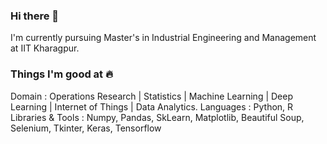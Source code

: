 ### Hi there 👋

I'm currently pursuing Master's in Industrial Engineering and Management at IIT Kharagpur.

### Things I'm good at 🔥

Domain : Operations Research | Statistics | Machine Learning | Deep Learning | Internet of Things | Data Analytics.
Languages : Python, R
Libraries & Tools : Numpy, Pandas, SkLearn, Matplotlib, Beautiful Soup, Selenium, Tkinter, Keras, Tensorflow

<!--
**PratikPatel372/PratikPatel372** is a ✨ _special_ ✨ repository because its `README.md` (this file) appears on your GitHub profile.

Here are some ideas to get you started:

- 🔭 I’m currently working on ...
- 🌱 I’m currently learning ...
- 👯 I’m looking to collaborate on ...
- 🤔 I’m looking for help with ...
- 💬 Ask me about ...
- 📫 How to reach me: ...
- 😄 Pronouns: ...
- ⚡ Fun fact: ...
-->
